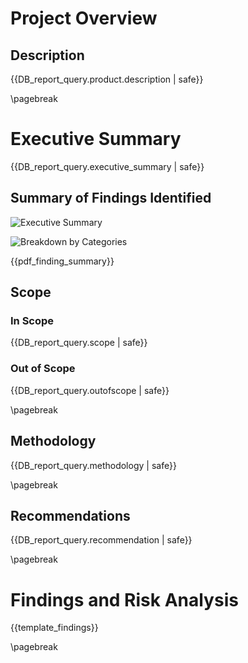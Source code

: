 # Project Overview

## Description

{{DB_report_query.product.description | safe}}

\pagebreak
# Executive Summary

{{DB_report_query.executive_summary | safe}}

## Summary of Findings Identified

![Executive Summary]({{report_executive_summary_image}})

![Breakdown by Categories]({{report_executive_categories_image}})

{{pdf_finding_summary}}

## Scope

### In Scope

{{DB_report_query.scope | safe}}

### Out of Scope

{{DB_report_query.outofscope | safe}}

\pagebreak
## Methodology

{{DB_report_query.methodology | safe}}

\pagebreak
## Recommendations

{{DB_report_query.recommendation | safe}}

\pagebreak
# Findings and Risk Analysis

{{template_findings}}

\pagebreak
